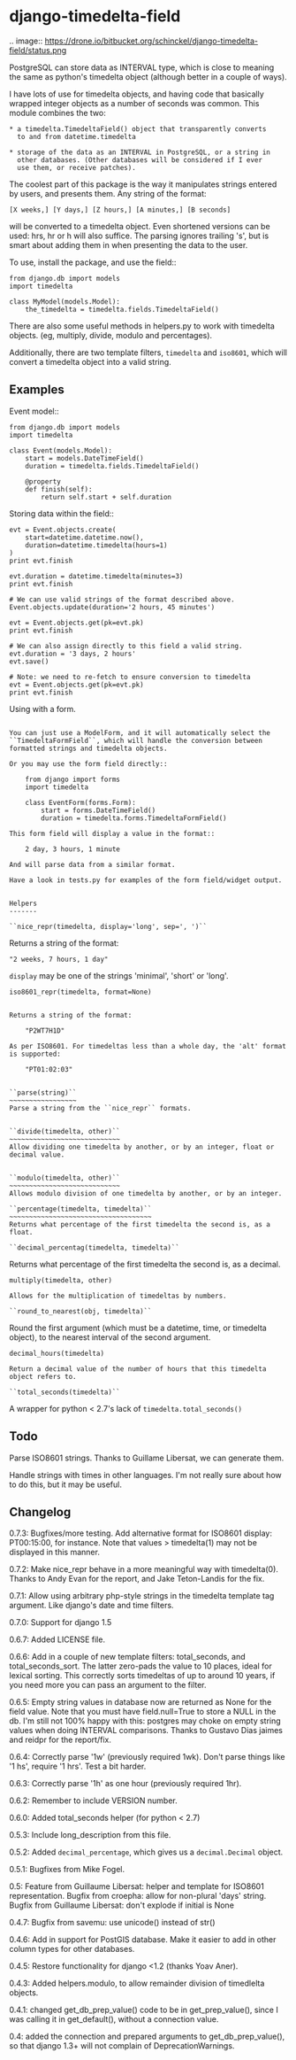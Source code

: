 django-timedelta-field
======================

.. image:: https://drone.io/bitbucket.org/schinckel/django-timedelta-field/status.png

PostgreSQL can store data as INTERVAL type, which is close to meaning the
same as python's timedelta object (although better in a couple of ways).

I have lots of use for timedelta objects, and having code that basically
wrapped integer objects as a number of seconds was common. This module
combines the two:

    * a timedelta.TimedeltaField() object that transparently converts
      to and from datetime.timedelta

    * storage of the data as an INTERVAL in PostgreSQL, or a string in
      other databases. (Other databases will be considered if I ever
      use them, or receive patches).

The coolest part of this package is the way it manipulates strings entered
by users, and presents them. Any string of the format:

    [X weeks,] [Y days,] [Z hours,] [A minutes,] [B seconds]

will be converted to a timedelta object. Even shortened versions can be used:
hrs, hr or h will also suffice.  The parsing ignores trailing 's', but is
smart about adding them in when presenting the data to the user.

To use, install the package, and use the field::

    from django.db import models
    import timedelta

    class MyModel(models.Model):
        the_timedelta = timedelta.fields.TimedeltaField()

There are also some useful methods in helpers.py to work with timedelta
objects. (eg, multiply, divide, modulo and percentages).

Additionally, there are two template filters, `timedelta` and `iso8601`, which
will convert a timedelta object into a valid string.

Examples
-------------

Event model::

    from django.db import models
    import timedelta

    class Event(models.Model):
        start = models.DateTimeField()
        duration = timedelta.fields.TimedeltaField()

        @property
        def finish(self):
            return self.start + self.duration

Storing data within the field::

    evt = Event.objects.create(
        start=datetime.datetime.now(),
        duration=datetime.timedelta(hours=1)
    )
    print evt.finish

    evt.duration = datetime.timedelta(minutes=3)
    print evt.finish

    # We can use valid strings of the format described above.
    Event.objects.update(duration='2 hours, 45 minutes')

    evt = Event.objects.get(pk=evt.pk)
    print evt.finish

    # We can also assign directly to this field a valid string.
    evt.duration = '3 days, 2 hours'
    evt.save()

    # Note: we need to re-fetch to ensure conversion to timedelta
    evt = Event.objects.get(pk=evt.pk)
    print evt.finish

Using with a form.
~~~~~~~~~~~~~~~~~~~~

You can just use a ModelForm, and it will automatically select the
``TimedeltaFormField``, which will handle the conversion between
formatted strings and timedelta objects.

Or you may use the form field directly::

    from django import forms
    import timedelta

    class EventForm(forms.Form):
        start = forms.DateTimeField()
        duration = timedelta.forms.TimedeltaFormField()

This form field will display a value in the format::

    2 day, 3 hours, 1 minute

And will parse data from a similar format.

Have a look in tests.py for examples of the form field/widget output.


Helpers
-------

``nice_repr(timedelta, display='long', sep=', ')``
~~~~~~~~~~~~~~~~~~~~~~~~~~~~~~~~~~~~~~~~~~~~~~~~~~

Returns a string of the format:

    "2 weeks, 7 hours, 1 day"

``display`` may be one of the strings 'minimal', 'short' or 'long'.

``iso8601_repr(timedelta, format=None)``
~~~~~~~~~~~~~~~~~~~~~~~~~~~~~~~~~~~~~~~~

Returns a string of the format:

    "P2WT7H1D"

As per ISO8601. For timedeltas less than a whole day, the 'alt' format is supported:

    "PT01:02:03"


``parse(string)``
~~~~~~~~~~~~~~~~~
Parse a string from the ``nice_repr`` formats.


``divide(timedelta, other)``
~~~~~~~~~~~~~~~~~~~~~~~~~~~~
Allow dividing one timedelta by another, or by an integer, float or decimal value.


``modulo(timedelta, other)``
~~~~~~~~~~~~~~~~~~~~~~~~~~~~
Allows modulo division of one timedelta by another, or by an integer.

``percentage(timedelta, timedelta)``
~~~~~~~~~~~~~~~~~~~~~~~~~~~~~~~~~~~~
Returns what percentage of the first timedelta the second is, as a float.

``decimal_percentag(timedelta, timedelta)``
~~~~~~~~~~~~~~~~~~~~~~~~~~~~~~~~~~~~~~~~~~~
Returns what percentage of the first timedelta the second is, as a decimal.


``multiply(timedelta, other)``
~~~~~~~~~~~~~~~~~~~~~~~~~~~~~~
Allows for the multiplication of timedeltas by numbers.

``round_to_nearest(obj, timedelta)``
~~~~~~~~~~~~~~~~~~~~~~~~~~~~~~~~~~~~
Round the first argument (which must be a datetime, time, or timedelta object), to the nearest interval of the second argument.

``decimal_hours(timedelta)``
~~~~~~~~~~~~~~~~~~~~~~~~~~~~
Return a decimal value of the number of hours that this timedelta object refers to.

``total_seconds(timedelta)``
~~~~~~~~~~~~~~~~~~~~~~~~~~~~
A wrapper for python < 2.7's lack of ``timedelta.total_seconds()``

Todo
-------------

Parse ISO8601 strings. Thanks to Guillame Libersat, we can generate them.

Handle strings with times in other languages. I'm not really sure about how
to do this, but it may be useful.

Changelog
----------

0.7.3: Bugfixes/more testing.
       Add alternative format for ISO8601 display: PT00:15:00, for instance.
			 Note that values > timedelta(1) may not be displayed in this manner.

0.7.2: Make nice_repr behave in a more meaningful way with timedelta(0).
			 Thanks to Andy Evan for the report, and Jake Teton-Landis for the fix.

0.7.1: Allow using arbitrary php-style strings in the timedelta template
			 tag argument. Like django's date and time filters.

0.7.0: Support for django 1.5

0.6.7: Added LICENSE file.

0.6.6: Add in a couple of new template filters: total_seconds, and total_seconds_sort.
       The latter zero-pads the value to 10 places, ideal for lexical sorting.
       This correctly sorts timedeltas of up to around 10 years, if you need more
       you can pass an argument to the filter.

0.6.5: Empty string values in database now are returned as None for the field value.
       Note that you must have field.null=True to store a NULL in the db.
       I'm still not 100% happy with this: postgres may choke on empty string values when doing INTERVAL comparisons.
       Thanks to Gustavo Dias jaimes and reidpr for the report/fix.

0.6.4: Correctly parse '1w' (previously required 1wk).
       Don't parse things like '1 hs', require '1 hrs'.
       Test a bit harder.

0.6.3: Correctly parse '1h' as one hour (previously required 1hr).

0.6.2: Remember to include VERSION number.

0.6.0: Added total_seconds helper (for python < 2.7)

0.5.3: Include long_description from this file.

0.5.2: Added ``decimal_percentage``, which gives us a ``decimal.Decimal`` object.

0.5.1: Bugfixes from Mike Fogel.

0.5: Feature from Guillaume Libersat: helper and template for ISO8601 representation.
     Bugfix from croepha: allow for non-plural 'days' string.
     Bugfix from Guillaume Libersat: don't explode if initial is None


0.4.7: Bugfix from savemu: use unicode() instead of str()

0.4.6: Add in support for PostGIS database.
	Make it easier to add in other column types for other databases.

0.4.5: Restore functionality for django <1.2 (thanks Yoav Aner).

0.4.3: Added helpers.modulo, to allow remainder division of timedlelta objects.

0.4.1: changed get_db_prep_value() code to be in get_prep_value(), since I
    was calling it in get_default(), without a connection value.

0.4: added the connection and prepared arguments to get_db_prep_value(),
    so that django 1.3+ will not complain of DeprecationWarnings.